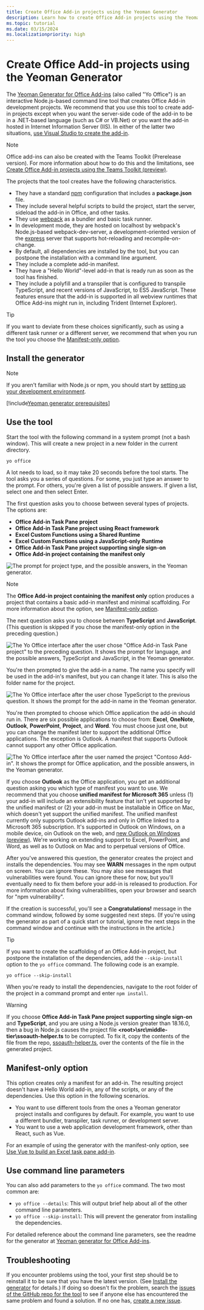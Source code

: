 ```yaml
---
title: Create Office Add-in projects using the Yeoman Generator
description: Learn how to create Office Add-in projects using the Yeoman generator for Office Add-ins.
ms.topic: tutorial
ms.date: 03/15/2024
ms.localizationpriority: high
---
```


# Create Office Add-in projects using the Yeoman Generator

The [Yeoman Generator for Office Add-ins](https://github.com/OfficeDev/generator-office) (also called "Yo Office") is an interactive Node.js-based command line tool that creates Office Add-in development projects. We recommend that you use this tool to create add-in projects except when you want the server-side code of the add-in to be in a .NET-based language (such as C# or VB.Net) or you want the add-in hosted in Internet Information Server (IIS). In either of the latter two situations, [use Visual Studio to create the add-in](develop-add-ins-visual-studio.md).

> [!NOTE]
> Office add-ins can also be created with the Teams Toolkit (Prerelease version). For more information about how to do this and the limitations, see [Create Office Add-in projects using the Teams Toolkit (preview)](teams-toolkit-overview.md).

The projects that the tool creates have the following characteristics.

- They have a standard [npm](https://www.npmjs.com/) configuration that includes a **package.json** file.
- They include several helpful scripts to build the project, start the server, sideload the add-in in Office, and other tasks.
- They use [webpack](https://webpack.js.org/) as a bundler and basic task runner.
- In development mode, they are hosted on localhost by webpack's Node.js-based webpack-dev-server, a development-oriented version of the [express](http://expressjs.com/) server that supports hot-reloading and recompile-on-change.
- By default, all dependencies are installed by the tool, but you can postpone the installation with a command line argument.
- They include a complete add-in manifest.
- They have a "Hello World"-level add-in that is ready run as soon as the tool has finished.
- They include a polyfill and a transpiler that is configured to transpile TypeScript, and recent versions of JavaScript, to ES5 JavaScript. These features ensure that the add-in is supported in all webview runtimes that Office Add-ins might run in, including Trident (Internet Explorer).

> [!TIP]
> If you want to deviate from these choices significantly, such as using a different task runner or a different server, we recommend that when you run the tool you choose the [Manifest-only option](#manifest-only-option).

## Install the generator

>[!NOTE]
> If you aren't familiar with Node.js or npm, you should start by [setting up your development environment](../overview/set-up-your-dev-environment.md).

[!include[Yeoman generator prerequisites](../includes/quickstart-yo-prerequisites.md)]

## Use the tool

Start the tool with the following command in a system prompt (not a bash window). This will create a new project in a new folder in the current directory.

```command&nbsp;line
yo office 
```

A lot needs to load, so it may take 20 seconds before the tool starts. The tool asks you a series of questions. For some, you just type an answer to the prompt. For others, you're given a list of possible answers. If given a list, select one and then select Enter.

The first question asks you to choose between several types of projects. The options are:

- **Office Add-in Task Pane project**
- **Office Add-in Task Pane project using React framework**
- **Excel Custom Functions using a Shared Runtime**
- **Excel Custom Functions using a JavaScript-only Runtime**
- **Office Add-in Task Pane project supporting single sign-on**
- **Office Add-in project containing the manifest only**

![The prompt for project type, and the possible answers, in the Yeoman generator.](../images/yo-office-project-type-prompt.png)

> [!NOTE]
>
> The **Office Add-in project containing the manifest only** option produces a project that contains a basic add-in manifest and minimal scaffolding. For more information about the option, see [Manifest-only option](#manifest-only-option).

The next question asks you to choose between **TypeScript** and **JavaScript**. (This question is skipped if you chose the manifest-only option in the preceding question.)

![The Yo Office interface after the user chose "Office Add-in Task Pane project" to the preceding question. It shows the prompt for language, and the possible answers, TypeScript and JavaScript, in the Yeoman generator.](../images/yo-office-language-prompt.png)

You're then prompted to give the add-in a name. The name you specify will be used in the add-in's manifest, but you can change it later. This is also the folder name for the project.

![The Yo Office interface after the user chose TypeScript to the previous question. It shows the prompt for the add-in name in the Yeoman generator.](../images/yo-office-name-prompt.png)

You're then prompted to choose which Office application the add-in should run in. There are six possible applications to choose from: **Excel**, **OneNote**, **Outlook**, **PowerPoint**, **Project**, and **Word**. You must choose just one, but you can change the manifest later to support the additional Office applications. The exception is Outlook. A manifest that supports Outlook cannot support any other Office application.

![The Yo Office interface after the user named the project "Contoso Add-in". It shows the prompt for Office application, and the possible answers, in the Yeoman generator.](../images/yo-office-host-prompt.png)

If you choose **Outlook** as the Office application, you get an additional question asking you which type of manifest you want to use. We recommend that you choose **unified manifest for Microsoft 365** unless (1) your add-in will include an extensibility feature that isn't yet supported by the unified manifest or (2) your add-in must be installable in Office on Mac, which doesn't yet support the unified manifest. The unified manifest currently only supports Outlook add-ins and only in Office linked to a Microsoft 365 subscription. It's supported in Outlook on Windows, on a mobile device, oin Outlook on the web, and [new Outlook on Windows (preview)](https://support.microsoft.com/office/656bb8d9-5a60-49b2-a98b-ba7822bc7627). We're working on extending support to Excel, PowerPoint, and Word, as well as to Outlook on Mac and to perpetual versions of Office.

After you've answered this question, the generator creates the project and installs the dependencies. You may see **WARN** messages in the npm output on screen. You can ignore these. You may also see messages that vulnerabilities were found. You can ignore these for now, but you'll eventually need to fix them before your add-in is released to production. For more information about fixing vulnerabilities, open your browser and search for "npm vulnerability".

If the creation is successful, you'll see a **Congratulations!** message in the command window, followed by some suggested next steps. (If you're using the generator as part of a quick start or tutorial, ignore the next steps in the command window and continue with the instructions in the article.)

> [!TIP]
> If you want to create the scaffolding of an Office Add-in project, but postpone the installation of the dependencies, add the `--skip-install` option to the `yo office` command. The following code is an example.
>
> ```command&nbsp;line
> yo office --skip-install
> ```
>
> When you're ready to install the dependencies, navigate to the root folder of the project in a command prompt and enter `npm install`.

> [!WARNING]
> If you choose **Office Add-in Task Pane project supporting single sign-on** and **TypeScript**, and you are using a Node.js version greater than 18.16.0, then a bug in Node.js causes the project file **\<root\>\src\middle-tier\ssoauth-helper.ts** to be corrupted. To fix it, copy the contents of the file from the repo, [ssoauth-helper.ts](https://github.com/OfficeDev/Office-Addin-Taskpane-SSO/blob/master/src/middle-tier/ssoauth-helper.ts), over the contents of the file in the generated project.

## Manifest-only option

This option creates only a manifest for an add-in. The resulting project doesn't have a Hello World add-in, any of the scripts, or any of the dependencies. Use this option in the following scenarios.

- You want to use different tools from the ones a Yeoman generator project installs and configures by default. For example, you want to use a different bundler, transpiler, task runner, or development server.
- You want to use a web application development framework, other than React, such as Vue.

For an example of using the generator with the manifest-only option, see [Use Vue to build an Excel task pane add-in](../quickstarts/excel-quickstart-vue.md).

## Use command line parameters

You can also add parameters to the `yo office` command. The two most common are:

- `yo office --details`: This will output brief help about all of the other command line parameters.
- `yo office --skip-install`: This will prevent the generator from installing the dependencies.

For detailed reference about the command line parameters, see the readme for the generator at [Yeoman generator for Office Add-ins](https://github.com/officedev/generator-office).

## Troubleshooting

If you encounter problems using the tool, your first step should be to reinstall it to be sure that you have the latest version. (See [Install the generator](#install-the-generator) for details.) If doing so doesn't fix the problem, search the [issues of the GitHub repo for the tool](https://github.com/OfficeDev/generator-office/issues) to see if anyone else has encountered the same problem and found a solution. If no one has, [create a new issue](https://github.com/OfficeDev/generator-office/issues/new?assignees=&labels=needs+triage&template=bug_report.md&title=).

